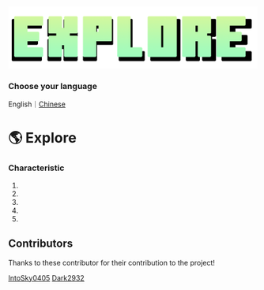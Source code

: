 ![LOGO%5BNEW%5D.png](https://github.com/IntoSky0405/Explore-Minecraft-Modpack/blob/main/LOGO%5BNEW%5D.png?raw=true)
### Choose your language
English｜[Chinese](https://github.com/IntoSky0405/Explore-Minecraft-Modpack/blob/main/README_CN.md "Chinese")

# 🌎 Explore
### Characteristic
1.
2.
3.
4.
5.

## Contributors
Thanks to these contributor for their contribution to the project!

[IntoSky0405](https://github.com/IntoSky0405 "IntoSky0405")
[Dark2932](https://github.com/Dark2932 "Dark2932")

